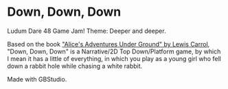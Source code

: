 # Down, Down, Down
Ludum Dare 48 Game Jam! Theme: Deeper and deeper.

Based on the book ["Alice's Adventures Under Ground" by Lewis Carrol](http://www.gutenberg.org/files/19002/19002-h/19002-h.htm), "Down, Down, Down" is a Narrative/2D Top Down/Platform game, by which I mean it has a little of everything, in which you play as a young girl who fell down a rabbit hole while chasing a white rabbit.

Made with GBStudio.

